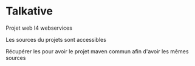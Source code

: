 Talkative
=========

Projet web I4 webservices

Les sources du projets sont accessibles

Récupérer les pour avoir le projet maven commun afin d'avoir les mêmes sources


